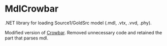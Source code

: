 # MdlCrowbar
 .NET library for loading Source1/GoldSrc model (.mdl, .vtx, .vvd, .phy).   
  
  
Modified version of [Crowbar](https://github.com/ZeqMacaw/Crowbar).
Removed unnecessary code and retained the part that parses mdl.